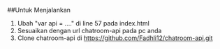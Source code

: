 ##Untuk Menjalankan
1. Ubah "var api = ...." di line 57 pada index.html
2. Sesuaikan dengan url chatroom-api pada pc anda
3. Clone chatroom-api di https://github.com/Fadhli12/chatroom-api.git
